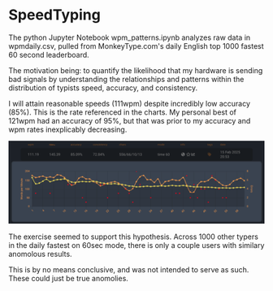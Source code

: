 # SpeedTyping

The python Jupyter Notebook wpm_patterns.ipynb analyzes raw data in wpmdaily.csv, pulled from MonkeyType.com's daily English top 1000 fastest 60 second leaderboard.  

The motivation being: to quantify the likelihood that my hardware is sending bad signals by understanding the relationships and patterns within the distribution of typists speed, accuracy, and consistency.

I will attain reasonable speeds (111wpm) despite incredibly low accuracy (85%).  This is the rate referenced in the charts.  My personal best of 121wpm had an accuracy of 95%, but that was prior to my accuracy and wpm rates inexplicably decreasing.

![alt text](https://github.com/conner-mcnicholas/SpeedTyping/blob/main/mystats.png?raw=true)

The exercise seemed to support this hypothesis.  Across 1000 other typers in the daily fastest on 60sec mode, there is only a couple users with similary anomolous results.    

This is by no means conclusive, and was not intended to serve as such.  These could just be true anomolies.